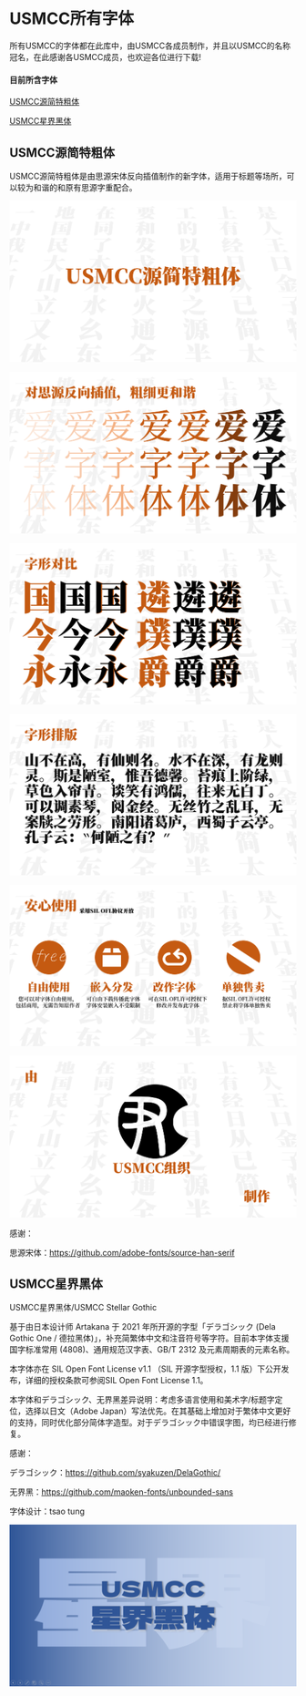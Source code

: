 # USMCC所有字体

所有USMCC的字体都在此库中，由USMCC各成员制作，并且以USMCC的名称冠名，在此感谢各USMCC成员，也欢迎各位进行下载!

#### 目前所含字体

[USMCC源简特粗体](#USMCC源简特粗体)

[USMCC星界黑体](#USMCC星界黑体)

## USMCC源简特粗体

USMCC源简特粗体是由思源宋体反向插值制作的新字体，适用于标题等场所，可以较为和谐的和原有思源字重配合。

![1](./img/1.png)

![2](./img/2.png)

![3](./img/3.png)

![4](./img/4.png)

![5](./img/5.png)

![6](./img/6.png)

感谢：

思源宋体：https://github.com/adobe-fonts/source-han-serif

## USMCC星界黑体

USMCC星界黑体/USMCC Stellar Gothic

基于由日本设计师 Artakana 于 2021 年所开源的字型「デラゴシック (Dela Gothic One / 德拉黑体)」，补充简繁体中文和注音符号等字符。目前本字体支援国字标准常用 (4808)、通用规范汉字表、GB/T 2312 及元素周期表的元素名称。

本字体亦在 SIL Open Font License v1.1 （SIL 开源字型授权，1.1 版）下公开发布，详细的授权条款可参阅SIL Open Font License 1.1。

本字体和デラゴシック、无界黑差异说明：考虑多语言使用和美术字/标题字定位，选择以日文（Adobe Japan）写法优先。在其基础上增加对于繁体中文更好的支持，同时优化部分简体字造型。对于デラゴシック中错误字图，均已经进行修复。

感谢：

デラゴシック：https://github.com/syakuzen/DelaGothic/

无界黑：https://github.com/maoken-fonts/unbounded-sans

字体设计：tsao tung

![7](./img/7.png)
